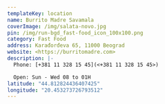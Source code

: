 ```yaml
---
templateKey: location
name: Burrito Madre Savamala
coverImage: /img/salata-novo.jpg
pin: /img/run-bgd_fast-food_icon_100x100.png
category: Fast Food
address: Karađorđeva 65, 11000 Beograd
website: <https://burritomadre.com>
description: |-
  Phone: [+381 11 328 15 45](<+381 11 328 15 45>)

  Open: Sun - Wed 08 to 01H
latitude: "44.812824436407425"
longitude: "20.453273726793512"
---
```

